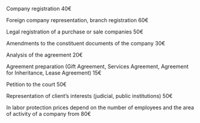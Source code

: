 Company registration <span>40€</span>

Foreign company representation, branch registration <span>60€</span>  

Legal registration of a purchase or sale companies <span>50€</span>  

Amendments to the constituent documents of the company <span>30€</span>  

Analysis of the agreement <span>20€</span>  

Agreement preparation (Gift Agreement, Services Agreement, Agreement for Inheritance, Lease Agreement) <span>15€</span>  

Petition to the court <span>50€</span>  

Representation of client’s interests (judicial, public institutions) <span>50€</span>

In labor protection prices depend on the number of employees and the area of activity of a company from <span>80€</span> 